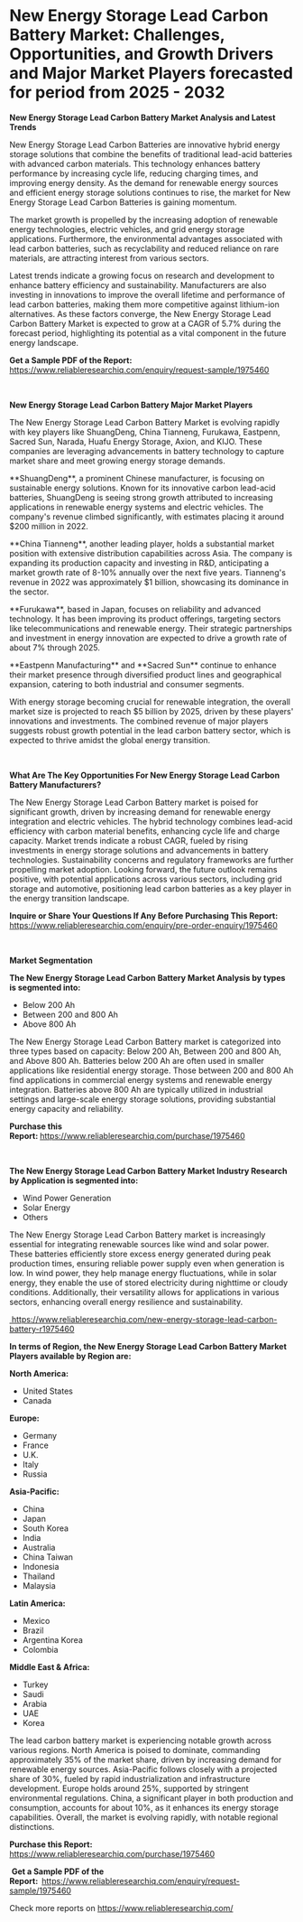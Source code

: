<p><h1>New Energy Storage Lead Carbon Battery Market: Challenges, Opportunities, and Growth Drivers and Major Market Players forecasted for period from 2025 - 2032</h1></p><p><strong>New Energy Storage Lead Carbon Battery Market Analysis and Latest Trends</strong></p>
<p><p>New Energy Storage Lead Carbon Batteries are innovative hybrid energy storage solutions that combine the benefits of traditional lead-acid batteries with advanced carbon materials. This technology enhances battery performance by increasing cycle life, reducing charging times, and improving energy density. As the demand for renewable energy sources and efficient energy storage solutions continues to rise, the market for New Energy Storage Lead Carbon Batteries is gaining momentum.</p><p>The market growth is propelled by the increasing adoption of renewable energy technologies, electric vehicles, and grid energy storage applications. Furthermore, the environmental advantages associated with lead carbon batteries, such as recyclability and reduced reliance on rare materials, are attracting interest from various sectors. </p><p>Latest trends indicate a growing focus on research and development to enhance battery efficiency and sustainability. Manufacturers are also investing in innovations to improve the overall lifetime and performance of lead carbon batteries, making them more competitive against lithium-ion alternatives. As these factors converge, the New Energy Storage Lead Carbon Battery Market is expected to grow at a CAGR of 5.7% during the forecast period, highlighting its potential as a vital component in the future energy landscape.</p></p>
<p><strong>Get a Sample PDF of the Report:&nbsp;</strong> <a href="https://www.reliableresearchiq.com/enquiry/request-sample/1975460?utm_campaign=3139&utm_medium=2&utm_source=Github&utm_content=ia&utm_term=07042025&utm_id=new-energy-storage-lead-carbon-battery">https://www.reliableresearchiq.com/enquiry/request-sample/1975460</a></p>
<p>&nbsp;</p>
<p><strong>New Energy Storage Lead Carbon Battery Major Market Players</strong></p>
<p><p>The New Energy Storage Lead Carbon Battery Market is evolving rapidly with key players like ShuangDeng, China Tianneng, Furukawa, Eastpenn, Sacred Sun, Narada, Huafu Energy Storage, Axion, and KIJO. These companies are leveraging advancements in battery technology to capture market share and meet growing energy storage demands.</p><p>**ShuangDeng**, a prominent Chinese manufacturer, is focusing on sustainable energy solutions. Known for its innovative carbon lead-acid batteries, ShuangDeng is seeing strong growth attributed to increasing applications in renewable energy systems and electric vehicles. The company's revenue climbed significantly, with estimates placing it around $200 million in 2022.</p><p>**China Tianneng**, another leading player, holds a substantial market position with extensive distribution capabilities across Asia. The company is expanding its production capacity and investing in R&D, anticipating a market growth rate of 8-10% annually over the next five years. Tianneng's revenue in 2022 was approximately $1 billion, showcasing its dominance in the sector.</p><p>**Furukawa**, based in Japan, focuses on reliability and advanced technology. It has been improving its product offerings, targeting sectors like telecommunications and renewable energy. Their strategic partnerships and investment in energy innovation are expected to drive a growth rate of about 7% through 2025. </p><p>**Eastpenn Manufacturing** and **Sacred Sun** continue to enhance their market presence through diversified product lines and geographical expansion, catering to both industrial and consumer segments. </p><p>With energy storage becoming crucial for renewable integration, the overall market size is projected to reach $5 billion by 2025, driven by these players' innovations and investments. The combined revenue of major players suggests robust growth potential in the lead carbon battery sector, which is expected to thrive amidst the global energy transition.</p></p>
<p>&nbsp;</p>
<p><strong>What Are The Key Opportunities For New Energy Storage Lead Carbon Battery Manufacturers?</strong></p>
<p><p>The New Energy Storage Lead Carbon Battery market is poised for significant growth, driven by increasing demand for renewable energy integration and electric vehicles. The hybrid technology combines lead-acid efficiency with carbon material benefits, enhancing cycle life and charge capacity. Market trends indicate a robust CAGR, fueled by rising investments in energy storage solutions and advancements in battery technologies. Sustainability concerns and regulatory frameworks are further propelling market adoption. Looking forward, the future outlook remains positive, with potential applications across various sectors, including grid storage and automotive, positioning lead carbon batteries as a key player in the energy transition landscape.</p></p>
<p><strong>Inquire or Share Your Questions If Any Before Purchasing This Report:</strong> <a href="https://www.reliableresearchiq.com/enquiry/pre-order-enquiry/1975460?utm_campaign=3139&utm_medium=2&utm_source=Github&utm_content=ia&utm_term=07042025&utm_id=new-energy-storage-lead-carbon-battery">https://www.reliableresearchiq.com/enquiry/pre-order-enquiry/1975460</a></p>
<p>&nbsp;</p>
<p><strong>Market Segmentation</strong></p>
<p><strong>The New Energy Storage Lead Carbon Battery Market Analysis by types is segmented into:</strong></p>
<p><ul><li>Below 200 Ah</li><li>Between 200 and 800 Ah</li><li>Above 800 Ah</li></ul></p>
<p><p>The New Energy Storage Lead Carbon Battery market is categorized into three types based on capacity: Below 200 Ah, Between 200 and 800 Ah, and Above 800 Ah. Batteries below 200 Ah are often used in smaller applications like residential energy storage. Those between 200 and 800 Ah find applications in commercial energy systems and renewable energy integration. Batteries above 800 Ah are typically utilized in industrial settings and large-scale energy storage solutions, providing substantial energy capacity and reliability.</p></p>
<p><strong>Purchase this Report:&nbsp;</strong><a href="https://www.reliableresearchiq.com/purchase/1975460?utm_campaign=3139&utm_medium=2&utm_source=Github&utm_content=ia&utm_term=07042025&utm_id=new-energy-storage-lead-carbon-battery">https://www.reliableresearchiq.com/purchase/1975460</a></p>
<p>&nbsp;</p>
<p><strong>The New Energy Storage Lead Carbon Battery Market Industry Research by Application is segmented into:</strong></p>
<p><ul><li>Wind Power Generation</li><li>Solar Energy</li><li>Others</li></ul></p>
<p><p>The New Energy Storage Lead Carbon Battery market is increasingly essential for integrating renewable sources like wind and solar power. These batteries efficiently store excess energy generated during peak production times, ensuring reliable power supply even when generation is low. In wind power, they help manage energy fluctuations, while in solar energy, they enable the use of stored electricity during nighttime or cloudy conditions. Additionally, their versatility allows for applications in various sectors, enhancing overall energy resilience and sustainability.</p></p>
<p><a href="https://www.reliableresearchiq.com/new-energy-storage-lead-carbon-battery-r1975460?utm_campaign=3139&utm_medium=2&utm_source=Github&utm_content=ia&utm_term=07042025&utm_id=new-energy-storage-lead-carbon-battery">&nbsp;https://www.reliableresearchiq.com/new-energy-storage-lead-carbon-battery-r1975460</a></p>
<p><strong>In terms of Region, the New Energy Storage Lead Carbon Battery Market Players available by Region are:</strong></p>
<p>
    <p> <strong> North America: </strong>
        <ul>
            <li>United States</li>
            <li>Canada</li>
        </ul>
        </p> 
    <p> <strong> Europe: </strong>
        <ul>
            <li>Germany</li>
            <li>France</li>
            <li>U.K.</li>
            <li>Italy</li>
            <li>Russia</li>
        </ul>
        </p> 
    <p> <strong> Asia-Pacific: </strong>
        <ul>
            <li>China</li>
            <li>Japan</li>
            <li>South Korea</li>
            <li>India</li>
            <li>Australia</li>
            <li>China Taiwan</li>
            <li>Indonesia</li>
            <li>Thailand</li>
            <li>Malaysia</li>
        </ul>
        </p> 
    <p> <strong> Latin America: </strong>
        <ul>
            <li>Mexico</li>
            <li>Brazil</li>
            <li>Argentina Korea</li>
            <li>Colombia</li>
        </ul>
        </p> 
    <p> <strong> Middle East & Africa: </strong>
        <ul>
            <li>Turkey</li>
            <li>Saudi</li>
            <li>Arabia</li>
            <li>UAE</li>
            <li>Korea</li>
        </ul>
    </p>
    </p>
<p><p>The lead carbon battery market is experiencing notable growth across various regions. North America is poised to dominate, commanding approximately 35% of the market share, driven by increasing demand for renewable energy sources. Asia-Pacific follows closely with a projected share of 30%, fueled by rapid industrialization and infrastructure development. Europe holds around 25%, supported by stringent environmental regulations. China, a significant player in both production and consumption, accounts for about 10%, as it enhances its energy storage capabilities. Overall, the market is evolving rapidly, with notable regional distinctions.</p></p>
<p><strong>Purchase this Report: </strong><a href="https://www.reliableresearchiq.com/purchase/1975460?utm_campaign=3139&utm_medium=2&utm_source=Github&utm_content=ia&utm_term=07042025&utm_id=new-energy-storage-lead-carbon-battery">https://www.reliableresearchiq.com/purchase/1975460</a></p>
<p>&nbsp;<strong>Get a Sample PDF of the Report:&nbsp;&nbsp;</strong><a href="https://www.reliableresearchiq.com/enquiry/request-sample/1975460?utm_campaign=3139&utm_medium=2&utm_source=Github&utm_content=ia&utm_term=07042025&utm_id=new-energy-storage-lead-carbon-battery">https://www.reliableresearchiq.com/enquiry/request-sample/1975460</a></p>
<p><strong></strong></p>
<p>Check more reports on <a href="https://www.reliableresearchiq.com/?utm_campaign=3139&utm_medium=2&utm_source=Github&utm_content=ia&utm_term=07042025&utm_id=new-energy-storage-lead-carbon-battery">https://www.reliableresearchiq.com/</a></p>